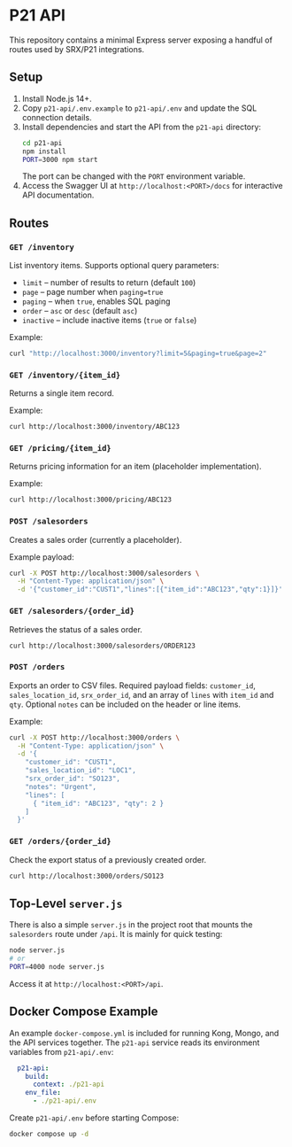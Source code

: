 # P21 API

This repository contains a minimal Express server exposing a handful of routes used by SRX/P21 integrations.

## Setup

1. Install Node.js 14+.
2. Copy `p21-api/.env.example` to `p21-api/.env` and update the SQL connection details.
3. Install dependencies and start the API from the `p21-api` directory:
   ```bash
   cd p21-api
   npm install
   PORT=3000 npm start
   ```
   The port can be changed with the `PORT` environment variable.
4. Access the Swagger UI at `http://localhost:<PORT>/docs` for interactive API documentation.

## Routes

### `GET /inventory`
List inventory items. Supports optional query parameters:
- `limit` – number of results to return (default `100`)
- `page` – page number when `paging=true`
- `paging` – when `true`, enables SQL paging
- `order` – `asc` or `desc` (default `asc`)
- `inactive` – include inactive items (`true` or `false`)

Example:
```bash
curl "http://localhost:3000/inventory?limit=5&paging=true&page=2"
```

### `GET /inventory/{item_id}`
Returns a single item record.

Example:
```bash
curl http://localhost:3000/inventory/ABC123
```

### `GET /pricing/{item_id}`
Returns pricing information for an item (placeholder implementation).

Example:
```bash
curl http://localhost:3000/pricing/ABC123
```

### `POST /salesorders`
Creates a sales order (currently a placeholder).

Example payload:
```bash
curl -X POST http://localhost:3000/salesorders \
  -H "Content-Type: application/json" \
  -d '{"customer_id":"CUST1","lines":[{"item_id":"ABC123","qty":1}]}'
```

### `GET /salesorders/{order_id}`
Retrieves the status of a sales order.

```bash
curl http://localhost:3000/salesorders/ORDER123
```

### `POST /orders`
Exports an order to CSV files. Required payload fields:
`customer_id`, `sales_location_id`, `srx_order_id`, and an array of `lines` with `item_id` and `qty`.
Optional `notes` can be included on the header or line items.

Example:
```bash
curl -X POST http://localhost:3000/orders \
  -H "Content-Type: application/json" \
  -d '{
    "customer_id": "CUST1",
    "sales_location_id": "LOC1",
    "srx_order_id": "SO123",
    "notes": "Urgent",
    "lines": [
      { "item_id": "ABC123", "qty": 2 }
    ]
  }'
```

### `GET /orders/{order_id}`
Check the export status of a previously created order.

```bash
curl http://localhost:3000/orders/SO123
```

## Top-Level `server.js`
There is also a simple `server.js` in the project root that mounts the `salesorders` route under `/api`. It is mainly for quick testing:

```bash
node server.js
# or
PORT=4000 node server.js
```

Access it at `http://localhost:<PORT>/api`.

## Docker Compose Example

An example `docker-compose.yml` is included for running Kong, Mongo, and the API
services together. The `p21-api` service reads its environment variables from
`p21-api/.env`:

```yaml
  p21-api:
    build:
      context: ./p21-api
    env_file:
      - ./p21-api/.env
```

Create `p21-api/.env` before starting Compose:

```bash
docker compose up -d
```

